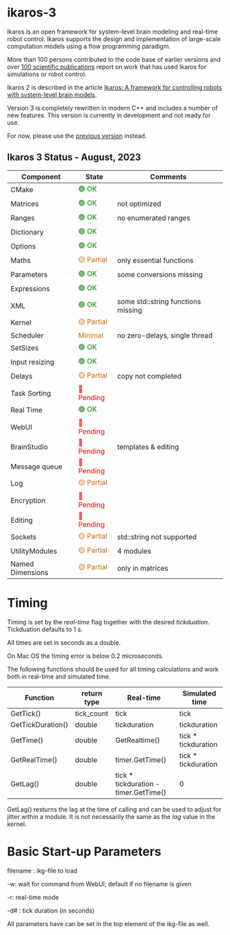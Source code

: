 # ikaros-3

Ikaros is an open framework for system-level brain modeling and real-time robot control. Ikaros supports the design and implementation of large-scale computation models using a flow programming paradigm. 

More than 100 persons  contributed to the code base of earlier versions and over [100 scientific publications](http://www.ikaros-project.org/publications/) report on work that has used Ikaros for simulations or robot control.

Ikaros 2 is described in the article [Ikaros: A framework for controlling robots with system-level brain models](https://journals.sagepub.com/doi/full/10.1177/1729881420925002).


Version 3 is completely rewritten in modern C++ and includes a number of new features. 
This version is currently in development and not ready for use. 

For now, please use the [previous version](https://github.com/ikaros-project/ikaros) instead.

## Ikaros 3 Status - August, 2023

| Component | State | Comments |
| ----|----|----| 
| CMake             |<div style="color:green">🟢 OK |   |
| Matrices          |<div style="color:green">🟢 OK | not optimized |
| Ranges            |<div style="color:green">🟢 OK | no enumerated ranges |
| Dictionary        |<div style="color:green">🟢 OK |  |
| Options           |<div style="color:green">🟢 OK |
| Maths             |<div style="color:#c60">🟡 Partial | only essential functions |
| Parameters        |<div style="color:green">🟢 OK | some conversions missing |
| Expressions       |<div style="color:green">🟢 OK |  |
| XML               |<div style="color:green">🟢 OK | some std::string functions missing |
| Kernel            |<div style="color:#c60">🟡 Partial |  |
| Scheduler         |<div style="color:#c60">Minimal | no zero-delays, single thread |
| SetSizes    |     <div style="color:green">🟢 OK | 
| Input resizing    |<div style="color:green">🟢 OK     |  |
| Delays            |<div style="color:#c60">🟡 Partial | copy not completed |
| Task Sorting      |<div style="color:#e00">🔴 Pending |  |
| Real Time         |<div style="color:green">🟢 OK |  |
| WebUI             |<div style="color:#e00">🔴 Pending |  |
| BrainStudio       |<div style="color:#e00">🔴 Pending | templates & editing |
| Message queue     |<div style="color:#e00">🔴 Pending |  |
| Log               |<div style="color:#c60">🟡 Partial |  |
| Encryption        |<div style="color:#e00">🔴 Pending |  |
| Editing           |<div style="color:#e00">🔴 Pending |  |
| Sockets           |<div style="color:#c60">🟡 Partial | std::string not supported |
| UtilityModules    |<div style="color:#c60">🟡 Partial | 4 modules |
| Named Dimensions  |<div style="color:#c60">🟡 Partial | only in matrices |


# Timing

Timing is set by the *real-time* flag together with the desired *tickduation*. Tickduation defaults to 1 s.

All times are set in seconds as a double.

On Mac OS the timing error is below 0.2 microseconds.

The following functions should be used for all timing calculations and work both in real-time and simulated time.

 Function | return type |Real-time | Simulated time  |
| ----|----|----|----|
| GetTick() | tick_count  |tick | tick | 
| GetTickDuration() | double  | tickduration | tickduration 
| GetTime() | double  | GetRealtime() | tick * tickduration 
| GetRealTime() | double  | timer.GetTime() | tick * tickduration 
| GetLag()  | double  | tick * tickduration - timer.GetTime() | 0 

GetLag() resturns the lag at the time of calling and can be used to adjust for jitter within a module. It is not necessarily the same as the *lag* value in the kernel.

# Basic Start-up Parameters

filename :   ikg-file to load

-w: wait for command from WebUI; default if no filename is given

-r: real-time mode

-d# : tick duration (in seconds)

All parameters have can be set in the top element of the ikg-file as well.
